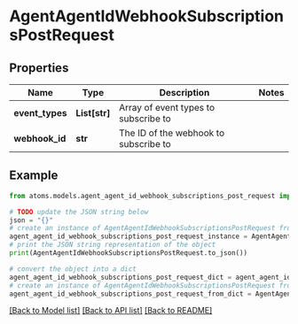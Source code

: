 # AgentAgentIdWebhookSubscriptionsPostRequest


## Properties

Name | Type | Description | Notes
------------ | ------------- | ------------- | -------------
**event_types** | **List[str]** | Array of event types to subscribe to | 
**webhook_id** | **str** | The ID of the webhook to subscribe to | 

## Example

```python
from atoms.models.agent_agent_id_webhook_subscriptions_post_request import AgentAgentIdWebhookSubscriptionsPostRequest

# TODO update the JSON string below
json = "{}"
# create an instance of AgentAgentIdWebhookSubscriptionsPostRequest from a JSON string
agent_agent_id_webhook_subscriptions_post_request_instance = AgentAgentIdWebhookSubscriptionsPostRequest.from_json(json)
# print the JSON string representation of the object
print(AgentAgentIdWebhookSubscriptionsPostRequest.to_json())

# convert the object into a dict
agent_agent_id_webhook_subscriptions_post_request_dict = agent_agent_id_webhook_subscriptions_post_request_instance.to_dict()
# create an instance of AgentAgentIdWebhookSubscriptionsPostRequest from a dict
agent_agent_id_webhook_subscriptions_post_request_from_dict = AgentAgentIdWebhookSubscriptionsPostRequest.from_dict(agent_agent_id_webhook_subscriptions_post_request_dict)
```
[[Back to Model list]](../README.md#documentation-for-models) [[Back to API list]](../README.md#documentation-for-api-endpoints) [[Back to README]](../README.md)


